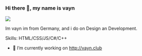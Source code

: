 ### Hi there 👋, my name is vayn
![](https://i.imgur.com/nSFnihB.png)

Im vayn im from Germany, and i do on Design an Development.

Skills: HTML/CSS/JS/C#/C++

- 🔭 I’m currently working on http://vayn.club




